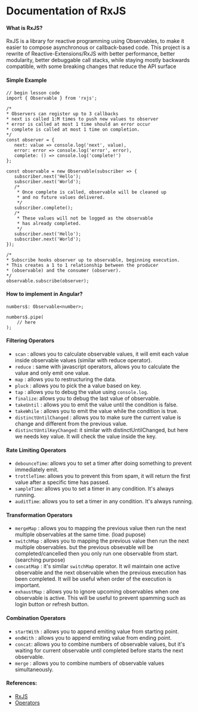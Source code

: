 # Documentation of RxJS

#### What is RxJS?

RxJS is a library for reactive programming using Observables, to make it easier to compose asynchronous or callback-based code. This project is a rewrite of Reactive-Extensions/RxJS with better performance, better modularity, better debuggable call stacks, while staying mostly backwards compatible, with some breaking changes that reduce the API surface

#### Simple Example
 ``` 
// begin lesson code
import { Observable } from 'rxjs';

/*
 * Observers can register up to 3 callbacks
 * next is called 1:M times to push new values to observer
 * error is called at most 1 time should an error occur
 * complete is called at most 1 time on completion.
 */
const observer = {
    next: value => console.log('next', value),
    error: error => console.log('error', error),
    complete: () => console.log('complete!')
};

const observable = new Observable(subscriber => {
    subscriber.next('Hello');
    subscriber.next('World');
    /*
     * Once complete is called, observable will be cleaned up
     * and no future values delivered.
     */
    subscriber.complete();
    /*
     * These values will not be logged as the observable
     * has already completed.
     */
    subscriber.next('Hello');
    subscriber.next('World');
});

/* 
 * Subscribe hooks observer up to observable, beginning execution.
 * This creates a 1 to 1 relationship between the producer
 * (observable) and the consumer (observer).
 */
observable.subscribe(observer);
  ```

#### How to implement in Angular?
```
numbers$: Observable<number>;

numbers$.pipe(
    // here
);
```

#### Filtering Operators
- `scan` : allows you to calculate observable values, it will emit each value inside observable values (similar with reduce operator).
- `reduce` : same with javascript operators, allows you to calculate the value and only emit one value.
- `map` : allows you to restructuring the data.
- `pluck` : allows you to pick the a value based on key.
- `tap` : allows you to debug the value using `console.log`.
- `finalize`: allows you to debug the last value of observable.
- `takeUntil` : allows you to emit the value until the condition is false.
- `takeWhile` : allows you to emit the value while the condition is true.
- `distinctUntilChanged` : allows you to make sure the current value is change and different from the previous value.
- `distinctUntilKeyChanged`: it similar with distinctUntilChanged, but here we needs key value. It will check the value inside the key.

#### Rate Limiting Operators
- `debounceTime`: allows you to set a timer after doing something to prevent immediately emit.
- `trottleTime`: allows you to prevent this from spam, it will return the first value after a specific time has passed.
- `sampleTime`: allows you to set a timer in any condition. It's always running.
- `auditTime`: allows you to set a timer in any condition. It's always running.

#### Transformation Operators
- `mergeMap` : allows you to mapping the previous value then run the next multiple observables at the same time. (load pupose)
- `switchMap` : allows you to mapping the previous value then run the next multiple observables. but the previous obsevable will be completed/cancelled then you only run one observable from start. (searching purpose)
- `concatMap` : it's similar `switchMap` operator. It wil maintain one active observable and the next observable when the previous execution has been completed. It will be useful when order of the execution is important.
- `exhaustMap` : allows you to ignore upcoming observables when one observable is active. This will be useful to prevent spamming such as login button or refresh button.

#### Combination Operators
- `startWith` : allows you to append emiting value from starting point.
- `endWith` : allows you to append emiting value from ending point.
- `concat`: allows you to combine numbers of observable values, but it's waiting for current observable until completed before starts the next observable.
- `merge` : allows you to combine numbers of observable values simultaneously.

#### References:
- [RxJS](https://rxjs.dev/)
- [Operators](https://rxjs.dev/api/operators)